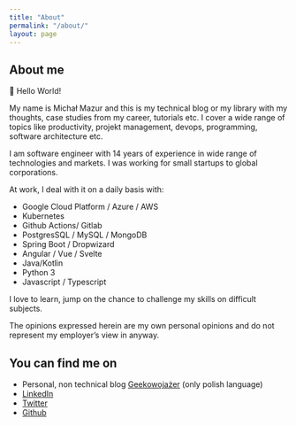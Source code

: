```yaml
---
title: "About"
permalink: "/about/"
layout: page
---
```


## About me

:wave: Hello World!

My name is Michał Mazur and this is my technical blog or my library with my thoughts, case studies from my career, tutorials etc.
I cover a wide range of topics like productivity, projekt management, devops, programming, software architecture etc.

I am software engineer with 14 years of experience in wide range of technologies and markets. I was working for small startups to global corporations.

At work, I deal with it on a daily basis with:
- Google Cloud Platform / Azure / AWS
- Kubernetes
- Github Actions/ Gitlab
- PostgresSQL / MySQL / MongoDB
- Spring Boot / Dropwizard
- Angular / Vue / Svelte
- Java/Kotlin
- Python 3
- Javascript / Typescript

I love to learn, jump on the chance to challenge my skills on difficult subjects.

The opinions expressed herein are my own personal opinions and do not represent my employer’s view in anyway.

## You can find me on
- Personal, non technical blog [Geekowojażer](geekowojazer.pl) (only polish language)
- [LinkedIn](https://www.linkedin.com/in/michmzr/)
- [Twitter](https://twitter.com/MichalMzr)
- [Github](https://github.com/michmzr/)
